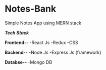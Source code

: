 # Notes-Bank
Simple Notes App using MERN stack

***Tech Stack***

**Frontend--**
-React Js
-Redux
-CSS

**Backend--**
-Node Js
-Express Js (framework)

**Databse--**
-Mongo DB
